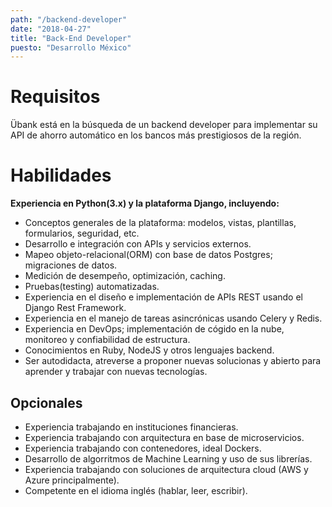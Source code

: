 ```yaml
---
path: "/backend-developer"
date: "2018-04-27"
title: "Back-End Developer"
puesto: "Desarrollo México"
---
```


# Requisitos

Übank está en la búsqueda de un backend developer para implementar su API de ahorro automático en los bancos más prestigiosos de la región.  


# Habilidades

**Experiencia en Python(3.x) y la plataforma Django, incluyendo:**

- Conceptos generales de la plataforma: modelos, vistas, plantillas, formularios, seguridad, etc.
- Desarrollo e integración con APIs y servicios externos.  
- Mapeo objeto-relacional(ORM) con base de datos Postgres; migraciones de datos.  
- Medición de desempeño, optimización, caching.  
- Pruebas(testing) automatizadas.  
- Experiencia en el diseño e implementación de APIs REST usando el Django Rest Framework.  
- Experiencia en el manejo de tareas asincrónicas usando Celery y Redis.  
- Experiencia en DevOps; implementación de cógido en la nube, monitoreo y confiabilidad de estructura.  
- Conocimientos en Ruby, NodeJS y otros lenguajes backend.  
- Ser autodidacta, atreverse a proponer nuevas solucionas y abierto para aprender y trabajar con nuevas tecnologías.  

## Opcionales

- Experiencia trabajando en instituciones financieras.  
- Experiencia trabajando con arquitectura en base de microservicios.  
- Experiencia trabajando con contenedores, ideal Dockers.  
- Desarrollo de algorritmos de Machine Learning y uso de sus librerías.  
- Experiencia trabajando con soluciones de arquitectura cloud (AWS y Azure principalmente).  
- Competente en el idioma inglés (hablar, leer, escribir).  
